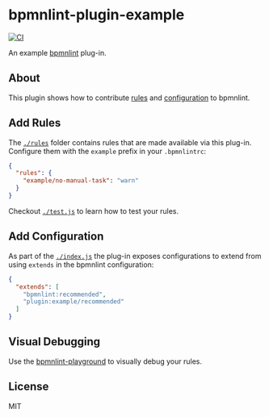 # bpmnlint-plugin-example

[![CI](https://github.com/bpmn-io/bpmnlint-plugin-example/actions/workflows/CI.yml/badge.svg)](https://github.com/bpmn-io/bpmnlint-plugin-example/actions/workflows/CI.yml)

An example [bpmnlint](https://github.com/bpmn-io/bpmnlint) plug-in.


## About

This plugin shows how to contribute [rules](#add-rules) and
[configuration](#add-configuration) to bpmnlint.


## Add Rules

The [`./rules`](./rules) folder contains rules that are made available via
this plug-in. Configure them with the `example` prefix in your `.bpmnlintrc`:

```json
{
  "rules": {
    "example/no-manual-task": "warn"
  }
}
```

Checkout [`./test.js`](./test.js) to learn how to test your rules.


## Add Configuration

As part of the [`./index.js`](./index.js) the plug-in exposes configurations
to extend from using `extends` in the bpmnlint configuration:

```json
{
  "extends": [
    "bpmnlint:recommended",
    "plugin:example/recommended"
  ]
}
```


## Visual Debugging

Use the [bpmnlint-playground](https://github.com/bpmn-io/bpmnlint-playground) to visually debug your rules.


## License

MIT
